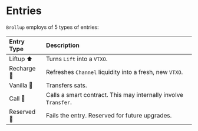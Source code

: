 # Entries
`Brollup` employs of 5 types of entries:

| Entry Type       |  Description                                                                                  |
|:-----------------|:----------------------------------------------------------------------------------------------|
| Liftup ⬆️        | Turns `Lift` into a `VTXO`.                                                                   |
| Recharge 🔋      | Refreshes `Channel` liquidity into a fresh, new `VTXO`.                                       |
| Vanilla 💸       | Transfers sats.                                                                               |
| Call 📡          | Calls a smart contract. This may internally involve `Transfer`.                               |
| Reserved 📁      | Fails the entry. Reserved for future upgrades.                                                |